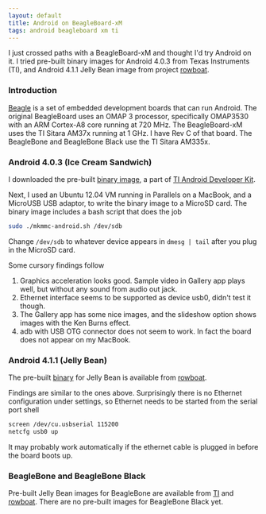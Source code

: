 ```yaml
---
layout: default
title: Android on BeagleBoard-xM
tags: android beagleboard xm ti
---
```


I just crossed paths with a BeagleBoard-xM and thought I'd try Android on it. I tried pre-built binary images for Android 4.0.3 from Texas Instruments (TI), and Android 4.1.1 Jelly Bean image from project [rowboat](https://code.google.com/archive/p/rowboat/).

### Introduction

[Beagle](http://beagleboard.org/) is a set of embedded development boards that can run Android. The original BeagleBoard uses an OMAP 3 processor, specifically OMAP3530 with an ARM Cortex-A8 core running at 720 MHz. The BeagleBoard-xM uses the TI Sitara AM37x running at 1 GHz. I have Rev C of that board. The BeagleBone and BeagleBone Black use the TI Sitara AM335x.

### Android 4.0.3 (Ice Cream Sandwich)

I downloaded the pre-built [binary image](http://software-dl.ti.com/dsps/dsps_public_sw/sdo_tii/TI_Android_DevKit/TI_Android_ICS_4_0_3_DevKit_3_0_0/exports/beagleboardXM.tar.gz), a part of [TI Android Developer Kit](http://software-dl.ti.com/dsps/dsps_public_sw/sdo_tii/TI_Android_DevKit/TI_Android_ICS_4_0_3_DevKit_3_0_0/index_FDS.html).

Next, I used an Ubuntu 12.04 VM running in Parallels on a MacBook, and a MicroUSB USB adaptor, to write the binary image to a MicroSD card. The binary image includes a bash script that does the job

```bash
sudo ./mkmmc-android.sh /dev/sdb
```

Change `/dev/sdb` to whatever device appears in `dmesg | tail` after you plug in the MicroSD card.

Some cursory findings follow

1. Graphics acceleration looks good. Sample video in Gallery app plays well, but without any sound from audio out jack.
2. Ethernet interface seems to be supported as device usb0, didn't test it though.
3. The Gallery app has some nice images, and the slideshow option shows images with the Ken Burns effect.
4. adb with USB OTG connector does not seem to work. In fact the board does not appear on my MacBook.

### Android 4.1.1 (Jelly Bean)

The pre-built [binary](https://code.google.com/p/rowboat/downloads/detail?name=beagleboard-xm-jb.tar.gz&can=2&q=) for Jelly Bean is available from [rowboat](https://code.google.com/p/rowboat/downloads/list).

Findings are similar to the ones above. Surprisingly there is no Ethernet configuration under settings, so Ethernet needs to be started from the serial port shell

```bash
screen /dev/cu.usbserial 115200
netcfg usb0 up
```

It may probably work automatically if the ethernet cable is plugged in before the board boots up.

### BeagleBone and BeagleBone Black

Pre-built Jelly Bean images for BeagleBone are available from [TI](http://software-dl.ti.com/dsps/dsps_public_sw/sdo_tii/TI_Android_DevKit/TI_Android_JB_4_1_2_DevKit_4_0_1/index_FDS.html) and [rowboat](https://code.google.com/p/rowboat/downloads/detail?name=beaglebone-jb.tar.gz&can=2&q=). There are no pre-built images for BeagleBone Black yet.
